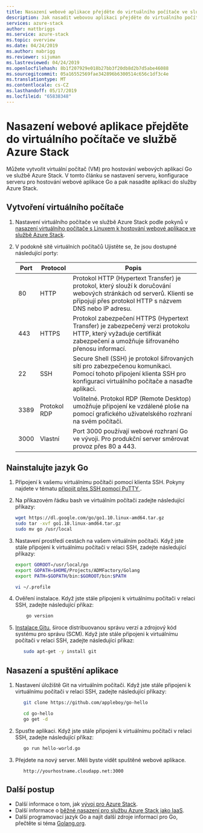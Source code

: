 ```yaml
---
title: Nasazení webové aplikace přejděte do virtuálního počítače ve službě Azure Stack | Dokumentace Microsoftu
description: Jak nasadit webovou aplikaci přejděte do virtuálního počítače ve službě Azure Stack
services: azure-stack
author: mattbriggs
ms.service: azure-stack
ms.topic: overview
ms.date: 04/24/2019
ms.author: mabrigg
ms.reviewer: sijuman
ms.lastreviewed: 04/24/2019
ms.openlocfilehash: 8b1f207929e018b27bb3f20db8d2b7d5abe46088
ms.sourcegitcommit: 05a16552569fae342896b6300514c656c1df3c4e
ms.translationtype: MT
ms.contentlocale: cs-CZ
ms.lasthandoff: 05/17/2019
ms.locfileid: "65838348"
---
```

# <a name="deploy-a-go-web-app-to-a-vm-in-azure-stack"></a>Nasazení webové aplikace přejděte do virtuálního počítače ve službě Azure Stack

Můžete vytvořit virtuální počítač (VM) pro hostování webových aplikací Go ve službě Azure Stack. V tomto článku se nastavení serveru, konfigurace serveru pro hostování webové aplikace Go a pak nasadíte aplikaci do služby Azure Stack.

## <a name="create-a-vm"></a>Vytvoření virtuálního počítače

1. Nastavení virtuálního počítače ve službě Azure Stack podle pokynů v [nasazení virtuálního počítače s Linuxem k hostování webové aplikace ve službě Azure Stack](azure-stack-dev-start-howto-deploy-linux.md).

2. V podokně sítě virtuálních počítačů Ujistěte se, že jsou dostupné následující porty:

    | Port | Protocol | Popis |
    | --- | --- | --- |
    | 80 | HTTP | Protokol HTTP (Hypertext Transfer) je protokol, který slouží k doručování webových stránkách od serverů. Klienti se připojují přes protokol HTTP s názvem DNS nebo IP adresu. |
    | 443 | HTTPS | Protokol zabezpečení HTTPS (Hypertext Transfer) je zabezpečený verzi protokolu HTTP, který vyžaduje certifikát zabezpečení a umožňuje šifrovaného přenosu informací. |
    | 22 | SSH | Secure Shell (SSH) je protokol šifrovaných sítí pro zabezpečenou komunikaci. Pomocí tohoto připojení klienta SSH pro konfiguraci virtuálního počítače a nasaďte aplikaci. |
    | 3389 | Protokol RDP | Volitelné. Protokol RDP (Remote Desktop) umožňuje připojení ke vzdálené ploše na pomocí grafického uživatelského rozhraní na svém počítači.   |
    | 3000 | Vlastní | Port 3000 používají webové rozhraní Go ve vývoji. Pro produkční server směrovat provoz přes 80 a 443. |

## <a name="install-go"></a>Nainstalujte jazyk Go

1. Připojení k vašemu virtuálnímu počítači pomocí klienta SSH. Pokyny najdete v tématu [připojit přes SSH pomocí PuTTY ](azure-stack-dev-start-howto-ssh-public-key.md#connect-with-ssh-by-using-putty).

1. Na příkazovém řádku bash ve virtuálním počítači zadejte následující příkazy:

    ```bash  
    wget https://dl.google.com/go/go1.10.linux-amd64.tar.gz
    sudo tar -xvf go1.10.linux-amd64.tar.gz
    sudo mv go /usr/local
    ```

2. Nastavení prostředí cestách na vašem virtuálním počítači. Když jste stále připojeni k virtuálnímu počítači v relaci SSH, zadejte následující příkazy:

    ```bash  
    export GOROOT=/usr/local/go
    export GOPATH=$HOME/Projects/ADMFactory/Golang
    export PATH=$GOPATH/bin:$GOROOT/bin:$PATH

    vi ~/.profile
    ```

3. Ověření instalace. Když jste stále připojeni k virtuálnímu počítači v relaci SSH, zadejte následující příkaz:

    ```bash  
        go version
    ```

3. [Instalace Gitu](https://git-scm.com), široce distribuovanou správu verzí a zdrojový kód systému pro správu (SCM). Když jste stále připojeni k virtuálnímu počítači v relaci SSH, zadejte následující příkaz:

    ```bash  
       sudo apt-get -y install git
    ```

## <a name="deploy-and-run-the-app"></a>Nasazení a spuštění aplikace

1. Nastavení úložiště Git na virtuálním počítači. Když jste stále připojeni k virtuálnímu počítači v relaci SSH, zadejte následující příkazy:

    ```bash  
       git clone https://github.com/appleboy/go-hello
    
       cd go-hello
       go get -d
    ```

2. Spusťte aplikaci. Když jste stále připojeni k virtuálnímu počítači v relaci SSH, zadejte následující příkaz:

    ```bash  
       go run hello-world.go
    ```

3. Přejdete na nový server. Měli byste vidět spuštěné webové aplikace.

    ```HTTP  
       http://yourhostname.cloudapp.net:3000
    ```

## <a name="next-steps"></a>Další postup

- Další informace o tom, jak [vývoj pro Azure Stack](azure-stack-dev-start.md).
- Další informace o [běžné nasazení pro službu Azure Stack jako IaaS](azure-stack-dev-start-deploy-app.md).
- Další programovací jazyk Go a najít další zdroje informací pro Go, přečtěte si téma [Golang.org](https://golang.org).
